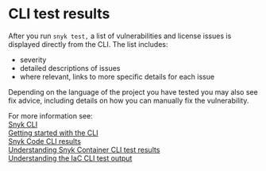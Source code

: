 # CLI test results

After you run `snyk test,` a list of vulnerabilities and license issues is displayed directly from the CLI. The list includes:

* severity
* detailed descriptions of issues
* where relevant, links to more specific details for each issue

Depending on the language of the project you have tested you may also see fix advice, including details on how you can manually fix the vulnerability.

For more information see:\
[Snyk CLI](../)\
[Getting started with the CLI](../getting-started-with-the-snyk-cli.md)\
[Snyk Code CLI results](broken-reference)\
[Understanding Snyk Container CLI test results](../use-snyk-container-from-the-cli/understanding-snyk-container-cli-results.md)\
[Understanding the IaC CLI test output](../../scan-infrastructure/snyk-cli-for-iac/understanding-the-iac-cli-test-results/)
